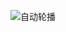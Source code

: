 ![自动轮播](https://raw.githubusercontent.com/peaceChierdo/demo/master/%E8%BD%AE%E6%92%AD/picForREADME/auto-carousel.gif)

